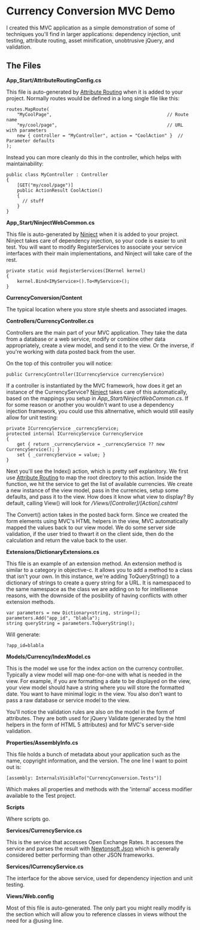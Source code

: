 Currency Conversion MVC Demo
=============================

I created this MVC application as a simple demonstration of some of techniques you'll 
find in larger applications:  dependency injection, unit testing, attribute routing,
asset minification, unobtrusive jQuery, and validation.

The Files
---------
**App_Start/AttributeRoutingConfig.cs**

This file is auto-generated by [Attribute Routing](http://attributerouting.net/) when it 
is added to your project.  Normally routes would be defined in a long single file like this:

    routes.MapRoute(
        "MyCoolPage",                                           // Route name
        "my/cool/page",                                         // URL with parameters
        new { controller = "MyController", action = "CoolAction" }  // Parameter defaults
    );
    
Instead you can more cleanly do this in the controller, which helps with maintainability:

    public class MyController : Controller
    {
        [GET("my/cool/page")]
        public ActionResult CoolAction()
        {
          // stuff
        }
    }
    
**App_Start/NinjectWebCommon.cs**

This file is auto-generated by [Ninject](http://www.ninject.org/) when it is added to your
project.  Ninject takes care of dependency injection, so your code is easier to unit test.
You will want to modify RegisterServices to associate your service interfaces with their 
main implementations, and Ninject will take care of the rest.

    private static void RegisterServices(IKernel kernel)
    {
        kernel.Bind<IMyService>().To<MyService>();
    }  
        
**CurrencyConversion/Content**

The typical location where you store style sheets and associated images.

**Controllers/CurrencyController.cs**

Controllers are the main part of your MVC application.  They take the data from a database
or a web service, modify or combine other data appropriately, create a view model, and send
it to the view.  Or the inverse, if you're working with data posted back from the user.

On the top of this controller you will notice:

    public CurrencyController(ICurrencyService currencyService)
    
If a controller is instantiated by the MVC framework, how does it get an instance of
the CurrencyService?  [Ninject](http://www.ninject.org/) takes care of this automatically,
based on the mappings you setup in *App_Start/NinjectWebCommon.cs*.  If for some reason or
another you wouldn't want to use a dependency injection framework, you could use this
altnernative, which would still easily allow for unit testing:

    private ICurrencyService _currencyService;
    protected internal ICurrencyService CurrencyService
    {
        get { return _currencyService = _currencyService ?? new CurrencyService(); }
        set { _currencyService = value; }
    }
    
Next you'll see the Index() action, which is pretty self explanitory.  We first use 
[Attribute Routing](http://attributerouting.net/) to map the root directory to this action.
Inside the function, we hit the service to get the list of available currencies.  We create
a new instance of the view model, pass in the currencies, setup some defaults, and pass
it to the view. How does it know what view to display?  By default, calling View() will look for
*/Views/[Controller]/[Action].cshtml*

The Convert() action takes in the posted back form.  Since we created the form elements
using MVC's HTML helpers in the view, MVC automatically mapped the values back to our view model.
We do some server side validation, if the user tried to thwart it on the client side,
then do the calculation and return the value back to the user.

**Extensions/DictionaryExtensions.cs**

This file is an example of an extension method.  An extension method is similar to a category
in objective-c.  It allows you to add a method to a class that isn't your own.  In this instance, 
we're adding ToQueryString() to a dictionary of strings to create a query string for a URL. 
It is namespaced to the same namespace as the class we are adding on to for intellisense reasons,
with the downside of the posibility of having conflicts with other extension methods.

    var parameters = new Dictionary<string, string>();
    parameters.Add("app_id", "blabla");
    string queryString = parameters.ToQueryString();
    
Will generate:

    ?app_id=blabla
    
**Models/Currency/IndexModel.cs**

This is the model we use for the index action on the currency controller.  Typically a view model
will map one-for-one with what is needed in the view.  For example, if you are formatting a date
to be displayed on the view, your view model should have a string where you will store the formatted 
date.  You want to have minimal logic in the view.  You also don't want to pass a raw database or
service model to the view.

You'll notice the validation rules are also on the model in the form of attributes.  They are both
used for jQuery Validate (generated by the html helpers in the form of HTML 5 attributes) and for 
MVC's server-side validation.

**Properties/AssemblyInfo.cs**

This file holds a bunch of metadata about your application such as the name, copyright information, 
and the version.  The one line I want to point out is:

    [assembly: InternalsVisibleTo("CurrencyConversion.Tests")]

Which makes all properties and methods with the 'internal' access modifier available to the Test project.

**Scripts**

Where scripts go.

**Services/CurrencyService.cs**

This is the service that accesses Open Exchange Rates.  It accesses the service and parses the result
with [Newtonsoft Json](http://james.newtonking.com/pages/json-net.aspx) which is generally considered
better performing than other JSON frameworks.

**Services/ICurrencyService.cs**

The interface for the above service, used for dependency injection and unit testing.

**Views/Web.config**

Most of this file is auto-generated.  The only part you might really modify is the <namespaces>
section which will allow you to reference classes in views without the need for a @using line.

